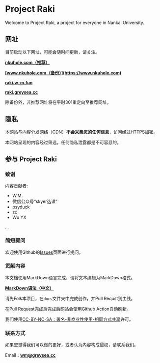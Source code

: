 # Project Raki

Welcome to Project Raki, a project for everyone in Nankai University.

## 网址

目前启动以下网址，可能会随时间更新，请关注。

**[nkuhole.com（推荐）](https://nkuhole.com)**

**[www.nkuhole.com（备份）](https://www.nkuhole.com)**

**[raki.w-m.fun](https://raki.w-m.fun)**

**[raki.greysea.cc](https://raki.greysea.cc)**

除备份外，非推荐网址将在平时301重定向至推荐网址。

## 隐私

本网站与内容分发网络（CDN）**不会采集您的任何信息**，访问经过HTTPS加密。

本网站呈现的内容经过筛选，任何隐私泄露都是不可容忍的。

## 参与 Project Raki

### 致谢

内容贡献者:

+ W.M.
+ 微信公众号“skyer选课”
+ psyduck
+ zc
+ Wu YX

...

### 简短提问

欢迎使用Github的[Issues](https://github.com/Shall-We-Dance/ProjectRaki/issues)页面进行提问。


### 贡献内容

本文档使用MarkDown语言完成，请将文本编辑为MarkDown格式。

**[MarkDown语法（中文）](https://markdown-zh.readthedocs.io/en/latest/overview/)**

请先Folk本项目，在`docs`文件夹中完成创作，并Pull Requst到主线。

在Pull Request完成后完成后网站会使用Github Action自动刷新。

我们使用[CC-BY-NC-SA：署名-非商业性使用-相同方式共享](https://creativecommons.org/licenses/by-nc-sa/4.0/deed.zh)许可。

### 联系方式

如果您觉得我们可以做的更好，或者认为内容构成侵权，请联系我们。

Email：**wm@greysea.cc**
